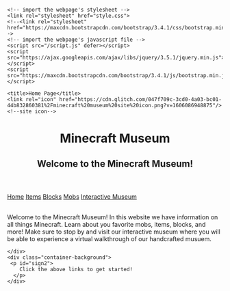 <!DOCTYPE html>
<html lang="en">
  <head>
    <meta charset="utf-8">
    <meta http-equiv="X-UA-Compatible" content="IE=edge">
    <meta name="viewport" content="width=device-width, initial-scale=1">

    <!-- import the webpage's stylesheet -->
    <link rel="stylesheet" href="style.css">
    <!--<link rel="stylesheet" href="https://maxcdn.bootstrapcdn.com/bootstrap/3.4.1/css/bootstrap.min.css">-->
    <!-- import the webpage's javascript file -->
    <script src="/script.js" defer></script>
    <script src="https://ajax.googleapis.com/ajax/libs/jquery/3.5.1/jquery.min.js"></script>
    <script src="https://maxcdn.bootstrapcdn.com/bootstrap/3.4.1/js/bootstrap.min.js"></script>
    
    <title>Home Page</title>
    <link rel="icon" href="https://cdn.glitch.com/047f709c-3cd0-4a03-bc01-44b832860381%2Fminecraft%20museum%20site%20icon.png?v=1606086948875"/> <!--site icon-->

    
  </head>  
  <body>
    <header>
      <h1>Minecraft Museum</h1>
      <h2>Welcome to the Minecraft Museum!</h2>
    </header>
        <!-- Navigation bar -->
    <nav>
      <a class="navstyleSelected" href="index.html">Home</a>
      <a class="navstyle" href="items.html">Items</a>
      <a class="navstyle" href="blocks.html">Blocks</a>
      <a class="navstyle" href="mobs.html">Mobs</a>
      <a class="navstyle2" href="museum.html" target="_blank">Interactive Museum</a>
    </nav>
    <br>
    <div class="container-background">
      <p> 
        Welcome to the Minecraft Museum! In this website we have information on all things Minecraft. Learn about you favorite mobs, items, blocks, and more! 
        Make sure to stop by and visit our interactive museum where you will be able to experience a virtual walkthrough of our handcrafted musuem.
      </p>
     
    </div>
    <div class="container-background">
     <p id="sign2">
        Click the above links to get started!
      </p>
    </div>
  </body>
</html>
